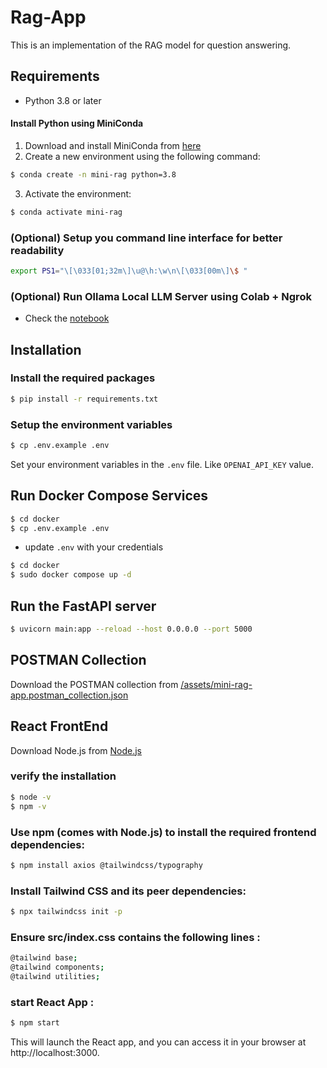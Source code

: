 # Rag-App

This is an implementation of the RAG model for question answering.


## Requirements

- Python 3.8 or later

#### Install Python using MiniConda

1) Download and install MiniConda from [here](https://docs.anaconda.com/free/miniconda/#quick-command-line-install)
2) Create a new environment using the following command:
```bash
$ conda create -n mini-rag python=3.8
```
3) Activate the environment:
```bash
$ conda activate mini-rag
```

### (Optional) Setup you command line interface for better readability

```bash
export PS1="\[\033[01;32m\]\u@\h:\w\n\[\033[00m\]\$ "
```

### (Optional) Run Ollama Local LLM Server using Colab + Ngrok

- Check the [notebook](https://colab.research.google.com/drive/1dHQV48B8rY3vbok6OBxbqvy3wCaE9N1c?usp=sharing) 

## Installation

### Install the required packages

```bash
$ pip install -r requirements.txt
```

### Setup the environment variables

```bash
$ cp .env.example .env
```

Set your environment variables in the `.env` file. Like `OPENAI_API_KEY` value.

## Run Docker Compose Services

```bash
$ cd docker
$ cp .env.example .env
```

- update `.env` with your credentials



```bash
$ cd docker
$ sudo docker compose up -d
```

## Run the FastAPI server

```bash
$ uvicorn main:app --reload --host 0.0.0.0 --port 5000
```

## POSTMAN Collection

Download the POSTMAN collection from [/assets/mini-rag-app.postman_collection.json](/assets/mini-rag-app.postman_collection.json)

## React FrontEnd

Download Node.js from [Node.js](https://nodejs.org/en)

### verify the installation

```bash
$ node -v
$ npm -v
```

### Use npm (comes with Node.js) to install the required frontend dependencies:

```bash
$ npm install axios @tailwindcss/typography
```

### Install Tailwind CSS and its peer dependencies:

```bash
$ npx tailwindcss init -p
```

### Ensure src/index.css contains the following lines :
```bash
@tailwind base;
@tailwind components;
@tailwind utilities;
```

### start React App : 

```bash
$ npm start
```

This will launch the React app, and you can access it in your browser at http://localhost:3000.
